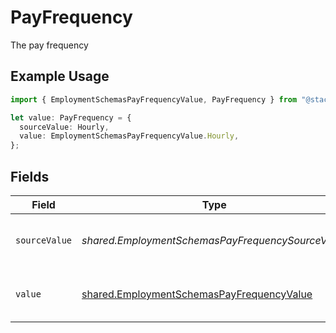# PayFrequency

The pay frequency

## Example Usage

```typescript
import { EmploymentSchemasPayFrequencyValue, PayFrequency } from "@stackone/stackone-client-ts/sdk/models/shared";

let value: PayFrequency = {
  sourceValue: Hourly,
  value: EmploymentSchemasPayFrequencyValue.Hourly,
};
```

## Fields

| Field                                                                                                         | Type                                                                                                          | Required                                                                                                      | Description                                                                                                   | Example                                                                                                       |
| ------------------------------------------------------------------------------------------------------------- | ------------------------------------------------------------------------------------------------------------- | ------------------------------------------------------------------------------------------------------------- | ------------------------------------------------------------------------------------------------------------- | ------------------------------------------------------------------------------------------------------------- |
| `sourceValue`                                                                                                 | *shared.EmploymentSchemasPayFrequencySourceValue*                                                             | :heavy_minus_sign:                                                                                            | The source value of the pay frequency.                                                                        | Hourly                                                                                                        |
| `value`                                                                                                       | [shared.EmploymentSchemasPayFrequencyValue](../../../sdk/models/shared/employmentschemaspayfrequencyvalue.md) | :heavy_minus_sign:                                                                                            | The pay frequency of the job postings.                                                                        | hourly                                                                                                        |